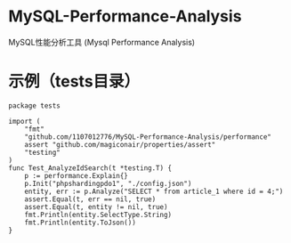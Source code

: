# MySQL-Performance-Analysis
MySQL性能分析工具 (Mysql Performance Analysis)

# 示例（tests目录）
```golang
package tests

import (
	"fmt"
	"github.com/1107012776/MySQL-Performance-Analysis/performance"
	assert "github.com/magiconair/properties/assert"
	"testing"
)
func Test_AnalyzeIdSearch(t *testing.T) {
	p := performance.Explain{}
	p.Init("phpshardingpdo1", "./config.json")
	entity, err := p.Analyze("SELECT * from article_1 where id = 4;")
	assert.Equal(t, err == nil, true)
	assert.Equal(t, entity != nil, true)
	fmt.Println(entity.SelectType.String)
	fmt.Println(entity.ToJson())
}
```
